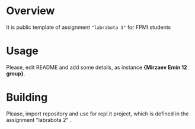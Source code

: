 # Overview

It is public template of assignment `"labrabota 3"` for FPMI students

# Usage

Please, edit README and add some details, as instance **{Mirzaev Emin 12 group}**.

# Building

Please, import repository and use for repl.it project, which is defined in the assignment "labrabota 2"
.
